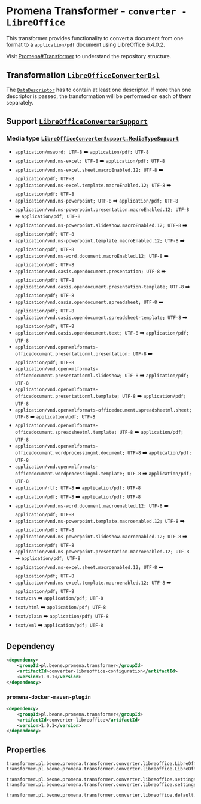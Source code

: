 # Promena Transformer - `converter - LibreOffice`
This transformer provides functionality to convert a document from one format to a `application/pdf` document using LibreOffice 6.4.0.2.

Visit [Promena#Transformer](https://github.com/BeOne-PL/promena#transformer) to understand the repository structure.

## Transformation [`LibreOfficeConverterDsl`](./application-model/src/main/kotlin/pl/beone/promena/transformer/converter/libreoffice/applicationmodel/LibreOfficeConverterDsl.kt)
The [`DataDescriptor`](https://github.com/BeOne-PL/promena/blob/master/base/promena-transformer/contract/src/main/kotlin/pl/beone/promena/transformer/contract/data/DataDescriptor.kt) has to contain at least one descriptor. If more than one descriptor is passed, the transformation will be performed on each of them separately.

## Support [`LibreOfficeConverterSupport`](./application-model/src/main/kotlin/pl/beone/promena/transformer/converter/libreoffice/applicationmodel/LibreOfficeConverterSupport.kt)
### Media type [`LibreOfficeConverterSupport.MediaTypeSupport`](./application-model/src/main/kotlin/pl/beone/promena/transformer/converter/libreoffice/applicationmodel/LibreOfficeConverterSupport.kt)
* `application/msword; UTF-8` :arrow_right: `application/pdf; UTF-8`
* `application/vnd.ms-excel; UTF-8` :arrow_right: `application/pdf; UTF-8`
* `application/vnd.ms-excel.sheet.macroEnabled.12; UTF-8` :arrow_right: `application/pdf; UTF-8`
* `application/vnd.ms-excel.template.macroEnabled.12; UTF-8` :arrow_right: `application/pdf; UTF-8`
* `application/vnd.ms-powerpoint; UTF-8` :arrow_right: `application/pdf; UTF-8`
* `application/vnd.ms-powerpoint.presentation.macroEnabled.12; UTF-8` :arrow_right: `application/pdf; UTF-8`
* `application/vnd.ms-powerpoint.slideshow.macroEnabled.12; UTF-8` :arrow_right: `application/pdf; UTF-8`
* `application/vnd.ms-powerpoint.template.macroEnabled.12; UTF-8` :arrow_right: `application/pdf; UTF-8`
* `application/vnd.ms-word.document.macroEnabled.12; UTF-8` :arrow_right: `application/pdf; UTF-8`
* `application/vnd.oasis.opendocument.presentation; UTF-8` :arrow_right: `application/pdf; UTF-8`
* `application/vnd.oasis.opendocument.presentation-template; UTF-8` :arrow_right: `application/pdf; UTF-8`
* `application/vnd.oasis.opendocument.spreadsheet; UTF-8` :arrow_right: `application/pdf; UTF-8`
* `application/vnd.oasis.opendocument.spreadsheet-template; UTF-8` :arrow_right: `application/pdf; UTF-8`
* `application/vnd.oasis.opendocument.text; UTF-8` :arrow_right: `application/pdf; UTF-8`
* `application/vnd.openxmlformats-officedocument.presentationml.presentation; UTF-8` :arrow_right: `application/pdf; UTF-8`
* `application/vnd.openxmlformats-officedocument.presentationml.slideshow; UTF-8` :arrow_right: `application/pdf; UTF-8`
* `application/vnd.openxmlformats-officedocument.presentationml.template; UTF-8` :arrow_right: `application/pdf; UTF-8`
* `application/vnd.openxmlformats-officedocument.spreadsheetml.sheet; UTF-8` :arrow_right: `application/pdf; UTF-8`
* `application/vnd.openxmlformats-officedocument.spreadsheetml.template; UTF-8` :arrow_right: `application/pdf; UTF-8`
* `application/vnd.openxmlformats-officedocument.wordprocessingml.document; UTF-8` :arrow_right: `application/pdf; UTF-8`
* `application/vnd.openxmlformats-officedocument.wordprocessingml.template; UTF-8` :arrow_right: `application/pdf; UTF-8`
* `application/rtf; UTF-8` :arrow_right: `application/pdf; UTF-8`
* `application/pdf; UTF-8` :arrow_right: `application/pdf; UTF-8`
* `application/vnd.ms-word.document.macroenabled.12; UTF-8` :arrow_right: `application/pdf; UTF-8`
* `application/vnd.ms-powerpoint.template.macroenabled.12; UTF-8` :arrow_right: `application/pdf; UTF-8`
* `application/vnd.ms-powerpoint.slideshow.macroenabled.12; UTF-8` :arrow_right: `application/pdf; UTF-8`
* `application/vnd.ms-powerpoint.presentation.macroenabled.12; UTF-8` :arrow_right: `application/pdf; UTF-8`
* `application/vnd.ms-excel.sheet.macroenabled.12; UTF-8` :arrow_right: `application/pdf; UTF-8`
* `application/vnd.ms-excel.template.macroenabled.12; UTF-8` :arrow_right: `application/pdf; UTF-8`
* `text/csv` :arrow_right: `application/pdf; UTF-8`
* `text/html` :arrow_right: `application/pdf; UTF-8`
* `text/plain` :arrow_right: `application/pdf; UTF-8`
* `text/xml` :arrow_right: `application/pdf; UTF-8`

## Dependency
```xml
<dependency>
    <groupId>pl.beone.promena.transformer</groupId>
    <artifactId>converter-libreoffice-configuration</artifactId>
    <version>1.0.1</version>
</dependency>
```

### `promena-docker-maven-plugin`
```xml
<dependency>
    <groupId>pl.beone.promena.transformer</groupId>
    <artifactId>converter-libreoffice</artifactId>
    <version>1.0.1</version>
</dependency>
```

## Properties
```properties
transformer.pl.beone.promena.transformer.converter.libreoffice.LibreOfficeConverterTransformer.priority=1
transformer.pl.beone.promena.transformer.converter.libreoffice.LibreOfficeConverterTransformer.actors=1

transformer.pl.beone.promena.transformer.converter.libreoffice.settings.home=/opt/libreoffice6.4
transformer.pl.beone.promena.transformer.converter.libreoffice.settings.startingPort=5000

transformer.pl.beone.promena.transformer.converter.libreoffice.default.parameters.timeout=
```